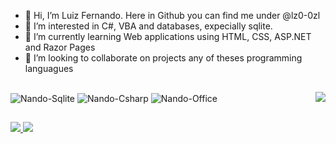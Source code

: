 <!---
lz0-0zl/lz0-0zl is a ✨ special ✨ repository because its `README.md` (this file) appears on your GitHub profile.
You can click the Preview link to take a look at your changes.
--->
- 👋 Hi, I’m Luiz Fernando. Here in Github you can find me under @lz0-0zl
- 👀 I’m interested in C#, VBA and databases, expecially sqlite.
- 🌱 I’m currently learning Web applications using HTML, CSS, ASP.NET and Razor Pages
- 💞️ I’m looking to collaborate on projects any of theses programming languagues
##
<a href = "mailto:lf.nando@yahoo.de">
  <img align="right" src="https://img.shields.io/badge/Ask%20me-anything-1abc9c.svg" target="_blank">
</a>

##
<img align="center" alt="Nando-Sqlite" src="https://img.shields.io/badge/SQLite-07405E?style=for-the-badge&logo=sqlite&logoColor=white"/>
<img align="center" alt="Nando-Csharp" src="https://img.shields.io/badge/C%23-239120?style=for-the-badge&logo=c-sharp&logoColor=white"/>
<img align="center" alt="Nando-Office" src="https://img.shields.io/badge/Microsoft_Office-D83B01?style=for-the-badge&logo=microsoft-office&logoColor=white"/>  

##
<div> 
  <a href="https://instagram.com/luizfernandofriedel" target="_blank">
    <img src="https://img.shields.io/badge/-Instagram-%23E4405F?style=for-the-badge&logo=instagram&logoColor=white" target="_blank"/>
  </a>
  <a href="https://www.linkedin.com/in/luiz-fernando-friedel-1a434641/" target="_blank">
    <img src="https://img.shields.io/badge/-LinkedIn-%230077B5?style=for-the-badge&logo=linkedin&logoColor=white" target="_blank"/>
  </a> 
</div>
